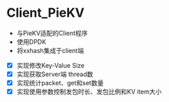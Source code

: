 # Client_PieKV

- 与PieKV适配的Client程序
- 使用DPDK
- 将xxhash集成于client端

- [x] 实现修改Key-Value Size
- [x] 实现获取Server端 thread数
- [x] 实现统计packet、get和set数量
- [x] 实现使用参数控制发包时长、发包比例和KV item大小